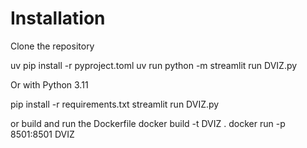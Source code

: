 # Installation

Clone the repository

uv pip install -r pyproject.toml
uv run python -m streamlit run DVIZ.py 

Or with Python 3.11

pip install -r requirements.txt
streamlit run DVIZ.py

or build and run the Dockerfile 
docker build -t DVIZ .
docker run -p 8501:8501 DVIZ